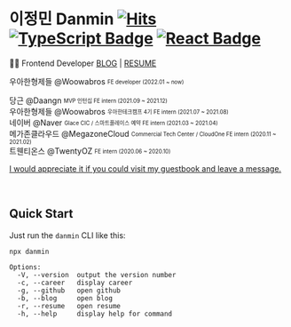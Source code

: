 
# 이정민 Danmin [![Hits](https://hits.seeyoufarm.com/api/count/incr/badge.svg?url=https%3A%2F%2Fgithub.com%2Fdanmin20&count_bg=%2379C83D&title_bg=%23555555&icon=&icon_color=%23E7E7E7&title=hits&edge_flat=false)](https://hits.seeyoufarm.com) [![TypeScript Badge](https://img.shields.io/badge/Typescript-235A97?style=flat-square&logo=Typescript&logoColor=white)](https://www.typescriptlang.org/) [![React Badge](https://img.shields.io/badge/React-61DAFB?style=flat-square&logo=React&logoColor=white)](https://reactjs.org/)

👩‍💻 Frontend Developer [BLOG](https://www.jeong-min.com/) | [RESUME](https://www.figma.com/file/dtkCl6G7G5DVe18DN2LWny/%EC%9D%B4%EC%A0%95%EB%AF%BC-%EC%9D%B4%EB%A0%A5%EC%84%9C?node-id=0%3A1)

우아한형제들 @Woowabros <sub><sup>FE developer (2022.01 ~ now)</sup></sub>  

당근 @Daangn <sub><sup>MVP 인턴십 FE intern (2021.09 ~ 2021.12)</sup></sub>  
우아한형제들 @Woowabros <sub><sup>우아한테크캠프 4기 FE intern (2021.07 ~ 2021.08)</sup></sub>  
네이버 @Naver <sub><sup>Glace CIC / 스마트플레이스 예약 FE intern (2021.03 ~ 2021.04)</sup></sub>  
메가존클라우드 @MegazoneCloud <sub><sup>Commercial Tech Center / CloudOne FE intern (2020.11 ~ 2021.02)</sup></sub>  
트웬티온스 @TwentyOZ <sub><sup>FE intern (2020.06 ~ 2020.10)</sup></sub>  

[I would appreciate it if you could visit my guestbook and leave a message.](https://www.jeong-min.com/guestbook)

<br>

## Quick Start

Just run the `danmin` CLI like this:
```
npx danmin
```
```
Options:
  -V, --version  output the version number
  -c, --career   display career
  -g, --github   open github
  -b, --blog     open blog
  -r, --resume   open resume
  -h, --help     display help for command
```
